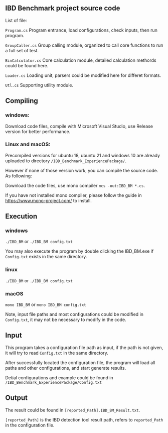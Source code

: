 ## IBD Benchmark project source code

List of file:

```Program.cs```         Program entrance, load configurations, check inputs, then run program.

```GroupCaller.cs```     Group calling module, organized to call core functions to run a full set of test.

```BinCalculator.cs```   Core calculation module, detailed calculation methords could be found here.

```Loader.cs```          Loading unit, parsers could be modified here for differet formats.

```Utl.cs```             Supporting utility module.



## Compiling

### windows:

Download code files, compile with Microsoft Visual Studio, use Release version for better performance.

### Linux and macOS:

Precompiled versions for ubuntu 18, ubuntu 21 and windows 10 are already uploaded to directory ```/IBD_Benchmark_ExperiencePackage/```. 

However if none of those version work, you can compile the source code. As following:

Download the code files, use mono compiler ```mcs -out:IBD_BM *.cs```.

If you have not installed mono compiler, please follow the guide in https://www.mono-project.com/ to install.

## Execution
### windows
```./IBD_BM``` or ```./IBD_BM config.txt```

You may also execute the program by double clicking the IBD_BM.exe if ```Config.txt``` exists in the same directory.

### linux
```./IBD_BM``` or ```./IBD_BM config.txt```

### macOS
```mono IBD_BM``` or ```mono IBD_BM config.txt```

Note, input file paths and most configurations could be modified in ```Config.txt```, it may not be necessary to modify in the code.


## Input
This program takes a configuration file path as input, if the path is not given, it will try to read ```Config.txt``` in the same directory.

After successfully located the configuration file, the program will load all paths and other configurations, and start generate results.

Detial configurations and example could be found in ```/IBD_Benchmark_ExperiencePackage/Config.txt```

## Output
The result could be found in ```[reported_Path].IBD_BM_Result.txt```.

```[reported_Path]``` is the IBD detection tool result path, refers to ```reported_Path``` in the configuration file.
